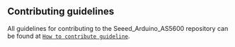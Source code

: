 ## Contributing guidelines

All guidelines for contributing to the Seeed_Arduino_AS5600 repository can be found at [`How to contribute guideline`](https://github.com/Seeed-Studio/Seeed_Arduino_AS5600/wiki/How_to_contribute).

